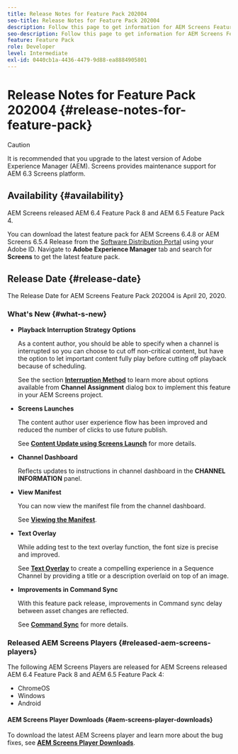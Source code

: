 ```yaml
---
title: Release Notes for Feature Pack 202004
seo-title: Release Notes for Feature Pack 202004
description: Follow this page to get information for AEM Screens Feature Pack 202004 released on April 20, 2020.
seo-description: Follow this page to get information for AEM Screens Feature Pack 202004 released on April 20, 2020.
feature: Feature Pack
role: Developer
level: Intermediate
exl-id: 0440cb1a-4436-4479-9d88-ea8884905801
---
```

# Release Notes for Feature Pack 202004 {#release-notes-for-feature-pack}

>[!CAUTION]
>
>It is recommended that you upgrade to the latest version of Adobe Experience Manager (AEM). Screens provides maintenance support for AEM 6.3 Screens platform.

## Availability {#availability}

AEM Screens released AEM 6.4 Feature Pack 8 and AEM 6.5 Feature Pack 4.

You can download the latest feature pack for AEM Screens 6.4.8 or AEM Screens 6.5.4 Release from the [Software Distribution Portal](https://experience.adobe.com/#/downloads/content/software-distribution/en/aem.html) using your Adobe ID. Navigate to **Adobe Experience Manager** tab and search for **Screens** to get the latest feature pack.

## Release Date {#release-date}

The Release Date for AEM Screens Feature Pack 202004 is April 20, 2020.

### What's New {#what-s-new}

* **Playback Interruption Strategy Options**

    As a content author, you should be able to specify when a channel is interrupted so you can choose to cut off non-critical content, but have the option to let important content fully play before cutting off playback because of scheduling.

    See the section **[Interruption Method](/help/user-guide/channel-assignment.md#interruption-method-channel)** to learn more about options available from **Channel Assignment** dialog box to implement this feature in your AEM Screens project.

* **Screens Launches**

   The content author user experience flow has been improved and reduced the number of clicks to use future publish. 

   See **[Content Update using Screens Launch](launches.md)** for more details.

* **Channel Dashboard**

   Reflects updates to instructions in channel dashboard in the **CHANNEL INFORMATION** panel.


* **View Manifest**

   You can now view the manifest file from the channel dashboard.
   
   See **[Viewing the Manifest](/help/user-guide/managing-channels.md#view-manifest)**.

* **Text Overlay**

   While adding test to the text overlay function, the font size is precise and improved.

   See **[Text Overlay](text-overlay.md)** to create a compelling experience in a Sequence Channel by providing a title or a description overlaid on top of an image. 

* **Improvements in Command Sync**

   With this feature pack release, improvements in Command sync delay between asset changes are reflected.

   See **[Command Sync](using-command-sync.md)** for more details.

### Released AEM Screens Players {#released-aem-screens-players}

The following AEM Screens Players are released for AEM Screens released AEM 6.4 Feature Pack 8 and AEM 6.5 Feature Pack 4:

* ChromeOS
* Windows
* Android

#### AEM Screens Player Downloads  {#aem-screens-player-downloads}

To download the latest AEM Screens player and learn more about the bug fixes, see **[AEM Screens Player Downloads](https://download.macromedia.com/screens/)**.
